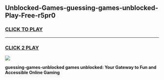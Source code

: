
## Unblocked-Games-guessing-games-unblocked-Play-Free-r5pr0
<h3>
<a href="https://premium76.site?title=guessing-games-unblocked&ref=18A1">CLICK TO PLAY</a></h3>
<hr>

<h3>
<a href="https://premium76.site?title=guessing-games-unblocked&ref=18A1">CLICK 2 PLAY</a>
  
</h3>

<a href="https://premium76.site?title=guessing-games-unblocked&ref=18A1"><img src="https://clearcache.store/games.png"></a>


**guessing-games-unblocked games unblocked: Your Gateway to Fun and Accessible Online Gaming**
